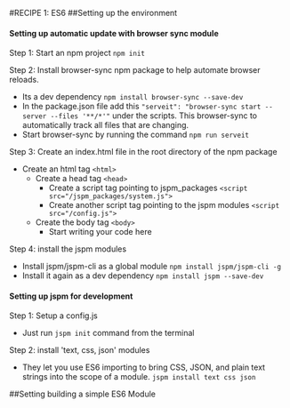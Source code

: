 #RECIPE 1: ES6
##Setting up the environment
#### Setting up automatic update with browser sync module
Step 1: Start an npm project
```npm init```

Step 2: Install browser-sync npm package to help automate browser reloads. 
* Its a dev dependency
```npm install browser-sync --save-dev```
*	In the package.json file add this ```"serveit": "browser-sync start --server --files '**/*'"``` under the scripts. This browser-sync to automatically track all files that are changing. 
* Start browser-sync by running the command ```npm run serveit```	


Step 3: Create an index.html file in the root directory of the npm package
* Create an html tag ```<html>```
	* Create a head tag ```<head>```
		* Create a script tag pointing to jspm_packages ```<script src="/jspm_packages/system.js">```
		* Create another script tag pointing to the jspm modules ```<script src="/config.js">``` 
	* Create the body tag ```<body>```
		* Start writing your code here


Step 4: install the jspm modules
* Install jspm/jspm-cli as a global module  ```npm install jspm/jspm-cli -g```
* Install it again as a dev dependency  ```npm install jspm --save-dev```

#### Setting up jspm for development
Step 1: Setup a config.js 
* Just run ```jspm init``` command from the terminal

Step 2: install 'text, css, json' modules 
* They let you use ES6 importing to bring CSS, JSON, and plain text strings into the scope of a module. ```jspm install text css json```  

##Setting building a simple ES6 Module
